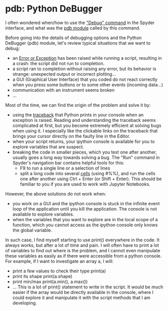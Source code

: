 ﻿# pdb: Python DeBugger

I often wondered when/how to use the ["Debug" command](https://docs.spyder-ide.org/3/debugging.html) in the Spyder interface, and what was the [pdb module](https://docs.python.org/3/library/pdb.html) called by this command. 

Before going into the details of debugging options and the Python DeBugger (pdb) module, let's review typical situations that we want to debug:
- an [Error or Exception](https://docs.python.org/3/tutorial/errors.html) has been raised while running a script, resulting in a crash: the script did not run to completion.  
- a script ran to completion without raising any error, but its behavior is strange: unexpected output or incorrect plotting... 
- a GUI (Graphical User Interface) that you coded do not react correctly when you press some buttons or to some other events (incoming data...)
- communication with an instrument seems broken
- ...

Most of the time, we can find the origin of the problem and solve it by:
- using the [traceback](https://realpython.com/python-traceback/) that Python prints in your console when an exception is raised. Reading and understanding the traceback seems complicated at first, but you become extremely efficient at solving bugs when using it. I especially like the clickable links on the traceback that brings your cursor directly on the faulty line in the Editor. 
- when your script returns, your ipython console is available for you to explore variables that are suspect.
- breaking the code in smaller pieces, which you test one after another, usually goes a long way towards solving a bug. The "Run" command in Spyder's navigation bar contains helpful tools for this: 
	- F9 to run a single line or a selection of lines 
	- split a long code into several [cells](https://docs.spyder-ide.org/current/panes/editor.html#defining-code-cells) (using #%%), and run the cells one after another using Ctrl + Enter (or Shift + Enter). This should be familiar to you if you are used to work with Jupyter Notebooks. 

However, the above solutions do not work when:  
-  you work on a GUI and the ipython console is stuck in the infinite event loop of the application until you kill the application. The console is not available to explore variables.
- when the variables that you want to explore are in the local scope of a function, which you cannot access as the ipython console only knows the global variable. 

In such case, I find myself starting to use print() everywhere in the code. It always works, but after a lot of time and pain.  I will often have to print a lot of variables to find out where is the problem, and I cannot even manipulate these variables as easily as if there were accessible from a python console. For example, if I want to investigate an array a, I will: 
- print a few values to check their type print(a)
- print its shape print(a.shape)
- print min/max print(a.min(), a.max())
- ...
This is a lot of print() statement to write in the script. It would be much easier if the array would be directly available in the console, where I could explore it and manipulate it with the script methods that I am developing. 
